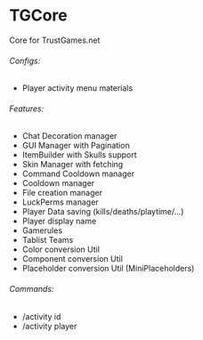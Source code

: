 # TGCore
Core for TrustGames.net

###### Configs:
- Player activity menu materials

###### Features:
- Chat Decoration manager
- GUI Manager with Pagination
- ItemBuilder with Skulls support
- Skin Manager with fetching
- Command Cooldown manager
- Cooldown manager
- File creation manager
- LuckPerms manager
- Player Data saving (kills/deaths/playtime/...)
- Player display name
- Gamerules
- Tablist Teams
- Color conversion Util
- Component conversion Util
- Placeholder conversion Util (MiniPlaceholders)

###### Commands:
- /activity id <id> 
- /activity player <name>
